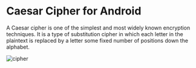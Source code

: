 # Caesar Cipher for Android
 A Caesar cipher is one of the simplest and most widely known encryption techniques. It is a type of substitution cipher in which each letter in the plaintext is replaced by a letter some fixed number of positions down the alphabet.
 
![cipher](https://user-images.githubusercontent.com/18353476/27990928-1e055b50-641b-11e7-8692-cdb7937715f1.png)

